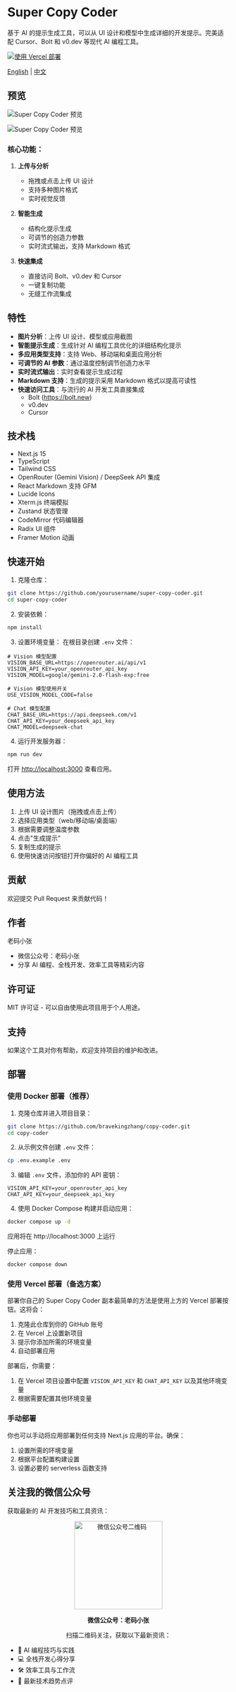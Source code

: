 # Super Copy Coder

基于 AI 的提示生成工具，可以从 UI 设计和模型中生成详细的开发提示。完美适配 Cursor、Bolt 和 v0.dev 等现代 AI 编程工具。


[![使用 Vercel 部署](https://vercel.com/button)](https://vercel.com/new/clone?repository-url=https%3A%2F%2Fgithub.com%2Fbravekingzhang%2Fcopy-coder&env=VISION_API_KEY,CHAT_API_KEY&envDescription=API%20keys%20required%20for%20OpenRouter%20and%20DeepSeek%20API%20access&envLink=https%3A%2F%2Fopenrouter.ai%2Fdocs&demo-title=Super%20Copy%20Coder&demo-description=AI-powered%20prompt%20generator%20for%20developers&demo-url=https%3A%2F%2Fsuper-copy-coder.vercel.app)

[English](./README.md) | [中文](./README_CN.md)

## 预览

![Super Copy Coder 预览](./artificial/screen.jpg)

![Super Copy Coder 预览](./artificial/screen-2.png)

### 核心功能：

1. **上传与分析**
   - 拖拽或点击上传 UI 设计
   - 支持多种图片格式
   - 实时视觉反馈

2. **智能生成**
   - 结构化提示生成
   - 可调节的创造力参数
   - 实时流式输出，支持 Markdown 格式

3. **快速集成**
   - 直接访问 Bolt、v0.dev 和 Cursor
   - 一键复制功能
   - 无缝工作流集成

## 特性

- **图片分析**：上传 UI 设计、模型或应用截图
- **智能提示生成**：生成针对 AI 编程工具优化的详细结构化提示
- **多应用类型支持**：支持 Web、移动端和桌面应用分析
- **可调节的 AI 参数**：通过温度控制调节创造力水平
- **实时流式输出**：实时查看提示生成过程
- **Markdown 支持**：生成的提示采用 Markdown 格式以提高可读性
- **快速访问工具**：与流行的 AI 开发工具直接集成
  - Bolt (https://bolt.new)
  - v0.dev
  - Cursor

## 技术栈

- Next.js 15
- TypeScript
- Tailwind CSS
- OpenRouter (Gemini Vision) / DeepSeek API 集成
- React Markdown 支持 GFM
- Lucide Icons
- Xterm.js 终端模拟
- Zustand 状态管理
- CodeMirror 代码编辑器
- Radix UI 组件
- Framer Motion 动画

## 快速开始

1. 克隆仓库：
```bash
git clone https://github.com/yourusername/super-copy-coder.git
cd super-copy-coder
```

2. 安装依赖：
```bash
npm install
```

3. 设置环境变量：
在根目录创建 `.env` 文件：
```env
# Vision 模型配置
VISION_BASE_URL=https://openrouter.ai/api/v1
VISION_API_KEY=your_openrouter_api_key
VISION_MODEL=google/gemini-2.0-flash-exp:free

# Vision 模型使用开关
USE_VISION_MODEL_CODE=false

# Chat 模型配置
CHAT_BASE_URL=https://api.deepseek.com/v1
CHAT_API_KEY=your_deepseek_api_key
CHAT_MODEL=deepseek-chat
```

4. 运行开发服务器：
```bash
npm run dev
```

打开 [http://localhost:3000](http://localhost:3000) 查看应用。

## 使用方法

1. 上传 UI 设计图片（拖拽或点击上传）
2. 选择应用类型（web/移动端/桌面端）
3. 根据需要调整温度参数
4. 点击"生成提示"
5. 复制生成的提示
6. 使用快速访问按钮打开你偏好的 AI 编程工具

## 贡献

欢迎提交 Pull Request 来贡献代码！

## 作者

老码小张
- 微信公众号：老码小张
- 分享 AI 编程、全栈开发、效率工具等精彩内容

## 许可证

MIT 许可证 - 可以自由使用此项目用于个人用途。

## 支持

如果这个工具对你有帮助，欢迎支持项目的维护和改进。

## 部署

### 使用 Docker 部署（推荐）

1. 克隆仓库并进入项目目录：
```bash
git clone https://github.com/bravekingzhang/copy-coder.git
cd copy-coder
```

2. 从示例文件创建 `.env` 文件：
```bash
cp .env.example .env
```

3. 编辑 `.env` 文件，添加你的 API 密钥：
```env
VISION_API_KEY=your_openrouter_api_key
CHAT_API_KEY=your_deepseek_api_key
```

4. 使用 Docker Compose 构建并启动应用：
```bash
docker compose up -d
```

应用将在 http://localhost:3000 上运行

停止应用：
```bash
docker compose down
```

### 使用 Vercel 部署（备选方案）

部署你自己的 Super Copy Coder 副本最简单的方法是使用上方的 Vercel 部署按钮。这将会：

1. 克隆此仓库到你的 GitHub 账号
2. 在 Vercel 上设置新项目
3. 提示你添加所需的环境变量
4. 自动部署应用

部署后，你需要：
1. 在 Vercel 项目设置中配置 `VISION_API_KEY` 和 `CHAT_API_KEY` 以及其他环境变量
2. 根据需要配置其他环境变量

### 手动部署

你也可以手动将应用部署到任何支持 Next.js 应用的平台。确保：
1. 设置所需的环境变量
2. 根据平台配置构建设置
3. 设置必要的 serverless 函数支持

## 关注我的微信公众号

获取最新的 AI 开发技巧和工具资讯：

<div align="center">
  <img src="./public/wechat-qr.jpg" alt="微信公众号二维码" width="200"/>
  <p><strong>微信公众号：老码小张</strong></p>
  <p>扫描二维码关注，获取以下最新资讯：</p>
  <ul align="left">
    <li>🤖 AI 编程技巧与实践</li>
    <li>💻 全栈开发心得分享</li>
    <li>🛠️ 效率工具与工作流</li>
    <li>🚀 最新技术趋势点评</li>
  </ul>
</div>